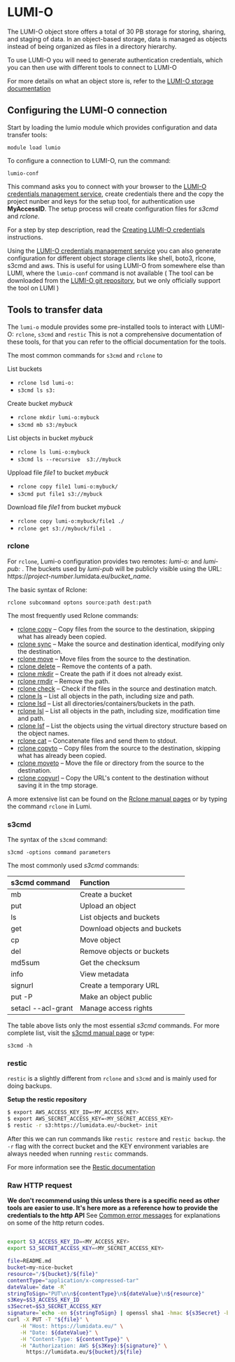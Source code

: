 # LUMI-O

[auth.lumidata.eu]: https://auth.lumidata.eu

The LUMI-O object store offers a total of 30 PB storage for storing, sharing, and staging of data.
In an object-based storage, data is managed as objects instead of being organized as files in a directory hierarchy.

To use LUMI-O you will need to generate authentication credentials, which you can then use 
with different tools to connect to LUMI-O

For more details on what an object store is, refer to the [LUMI-O storage documentation](/hardware/storage/lumio)

## Configuring the LUMI-O connection

Start by loading the lumio module which provides configuration and data transfer tools:

```
module load lumio
```

To configure a connection to LUMI-O, run the command:
```text
lumio-conf
```

This command asks you to connect with your browser to the [LUMI-O credentials management service](auth.lumidata.eu), create credentials there and the copy the project nunber
and keys for the setup tool, for authentication use **MyAccessID**. The setup process will create configuration files for _s3cmd_ and _rclone_.

For a step by step description, read the [Creating LUMI-O credentials](auth-lumidata-eu.md) instructions.

Using the [LUMI-O credentials management service](auth.lumidata.eu) you can also generate configuration for different object storage clients like 
shell, boto3, rlcone, s3cmd and aws. This is useful for using LUMI-O from somewhere else than LUMI, where the `lumio-conf` command is not available ( The tool can be downloaded from the [LUMI-O git repository](https://github.com/Lumi-supercomputer/LUMI-O-tools), but we only officially support the tool on LUMI  ) 

## Tools to transfer data

The `lumi-o` module provides some pre-installed tools to interact with LUMI-O: `rclone`, `s3cmd` and `restic`
This is not a comprehensive documentation of these tools, for that you can refer to the official documentation for the tools. 

The most common commands for `s3cmd` and `rclone` to

List buckets

- `rclone lsd lumi-o:`
- `s3cmd ls s3:`

Create bucket _mybuck_

- `rclone mkdir lumi-o:mybuck`
- `s3cmd mb s3:/mybuck`

List objects in bucket _mybuck_

- `rclone ls lumi-o:mybuck`
- `s3cmd ls --recursive  s3://mybuck`

Uppload file _file1_ to bucket _mybuck_

- `rclone copy file1 lumi-o:mybuck/`
- `s3cmd put file1 s3://mybuck` 

Download file _file1_ from bucket _mybuck_

- `rclone copy lumi-o:mybuck/file1 ./`
- `rclone get s3://mybuck/file1 .`



### rclone

For `rclone`,  Lumi-o configuration provides two  remotes: _lumi-o:_ and _lumi-pub:_ . The buckets used by _lumi-pub_ will be publicly visible using the URL: https://_project-number_.lumidata.eu/_bucket_name_.

The basic syntax of Rclone:
```text
rclone subcommand optons source:path dest:path 
```

The most frequently used Rclone commands:

*    [rclone copy]( https://rclone.org/commands/rclone_copy/) – Copy files from the source to the destination, skipping what has already been copied.
*    [rclone sync](https://rclone.org/commands/rclone_sync/) – Make the source and destination identical, modifying only the destination.
*    [rclone move](https://rclone.org/commands/rclone_move/) – Move files from the source to the destination.
*    [rclone delete](https://rclone.org/commands/rclone_delete/) – Remove the contents of a path.
*    [rclone mkdir](https://rclone.org/commands/rclone_mkdir/) – Create the path if it does not already exist.
*    [rclone rmdir](https://rclone.org/commands/rclone_rmdir/) – Remove the path.
*    [rclone check](https://rclone.org/commands/rclone_check/) – Check if the files in the source and destination match.
*    [rclone ls](https://rclone.org/commands/rclone_ls/) – List all objects in the path, including size and path.
*    [rclone lsd](https://rclone.org/commands/rclone_lsd/) – List all directories/containers/buckets in the path.
*    [rclone lsl](https://rclone.org/commands/rclone_lsl/) – List all objects in the path, including size, modification time and path.
*    [rclone lsf](https://rclone.org/commands/rclone_lsf/) – List the objects using the virtual directory structure based on the object names.
*    [rclone cat](https://rclone.org/commands/rclone_cat) – Concatenate files and send them to stdout.
*    [rclone copyto](https://rclone.org/commands/rclone_copyto/) – Copy files from the source to the destination, skipping what has already been copied.
*    [rclone moveto](https://rclone.org/commands/rclone_moveto/) – Move the file or directory from the source to the destination.
*    [rclone copyurl](https://rclone.org/commands/rclone_copyurl/) – Copy the URL's content to the destination without saving it in the tmp storage.

A more extensive list can be found on the [Rclone manual pages](https://rclone.org/docs/) or by typing the command `rclone` in Lumi.

### s3cmd

The syntax of the `s3cmd` command:
```text
s3cmd -options command parameters
```

The most commonly used _s3cmd_ commands:

| s3cmd command | Function |
| :---- | :---- |
| mb | Create a bucket |
| put | Upload an object |
| ls | List objects and buckets |
| get | Download objects and buckets |
| cp | Move object |
| del | Remove objects or buckets |
| md5sum | Get the checksum |
| info | View metadata |
| signurl | Create a temporary URL |
| put -P | Make an object public |
| setacl --acl-grant | Manage access rights |


The table above lists only the most essential _s3cmd_ commands. For more complete list, visit the [s3cmd manual page](https://s3tools.org/usage) or type:
```text
s3cmd -h
```

### restic

`restic` is a slightly different from `rclone` and `s3cmd` and is mainly used for doing backups. 

**Setup the restic repository**

```bash
$ export AWS_ACCESS_KEY_ID=<MY_ACCESS_KEY>
$ export AWS_SECRET_ACCESS_KEY=<MY_SECRET_ACCESS_KEY>
$ restic -r s3:https://lumidata.eu/<bucket> init
```

After this we can run commands like `restic restore` and `restic backup`. 
the  `-r` flag with the correct bucket and the KEY environment variables are always needed
when running `restic` commands.

For more information see the [Restic documentation](https://restic.readthedocs.io/en/stable/index.html)

### Raw HTTP request 

**We don't recommend using this unless there is a specific need as other tools are easier to use. It's here more as a reference how to provide the credentials to the http API**
See [Common error messages](error-messages.md) for explanations on some of the http return codes. 


```bash

export S3_ACCESS_KEY_ID=<MY_ACCESS_KEY>
export S3_SECRET_ACCESS_KEY=<MY_SECRET_ACCESS_KEY>

file=README.md
bucket=my-nice-bucket
resource="/${bucket}/${file}"
contentType="application/x-compressed-tar"
dateValue=`date -R`
stringToSign="PUT\n\n${contentType}\n${dateValue}\n${resource}"
s3Key=$S3_ACCESS_KEY_ID
s3Secret=$S3_SECRET_ACCESS_KEY
signature=`echo -en ${stringToSign} | openssl sha1 -hmac ${s3Secret} -binary | base64`
curl -X PUT -T "${file}" \
    -H "Host: https://lumidata.eu/" \
    -H "Date: ${dateValue}" \
    -H "Content-Type: ${contentType}" \
    -H "Authorization: AWS ${s3Key}:${signature}" \
      https://lumidata.eu/${bucket}/${file}
```
